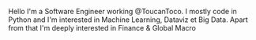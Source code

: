 Hello I'm a Software Engineer working @ToucanToco. 
I mostly code in Python and I'm interested in Machine Learning, Dataviz et Big Data. 
Apart from that I'm deeply interested in Finance & Global Macro
